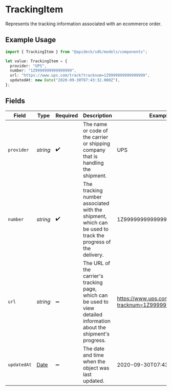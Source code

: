 # TrackingItem

Represents the tracking information associated with an ecommerce order.

## Example Usage

```typescript
import { TrackingItem } from "@apideck/sdk/models/components";

let value: TrackingItem = {
  provider: "UPS",
  number: "1Z9999999999999999",
  url: "https://www.ups.com/track?tracknum=1Z9999999999999999",
  updatedAt: new Date("2020-09-30T07:43:32.000Z"),
};
```

## Fields

| Field                                                                                                                 | Type                                                                                                                  | Required                                                                                                              | Description                                                                                                           | Example                                                                                                               |
| --------------------------------------------------------------------------------------------------------------------- | --------------------------------------------------------------------------------------------------------------------- | --------------------------------------------------------------------------------------------------------------------- | --------------------------------------------------------------------------------------------------------------------- | --------------------------------------------------------------------------------------------------------------------- |
| `provider`                                                                                                            | *string*                                                                                                              | :heavy_check_mark:                                                                                                    | The name or code of the carrier or shipping company that is handling the shipment.                                    | UPS                                                                                                                   |
| `number`                                                                                                              | *string*                                                                                                              | :heavy_check_mark:                                                                                                    |  The tracking number associated with the shipment, which can be used to track the progress of the delivery.           | 1Z9999999999999999                                                                                                    |
| `url`                                                                                                                 | *string*                                                                                                              | :heavy_minus_sign:                                                                                                    | The URL of the carrier's tracking page, which can be used to view detailed information about the shipment's progress. | https://www.ups.com/track?tracknum=1Z9999999999999999                                                                 |
| `updatedAt`                                                                                                           | [Date](https://developer.mozilla.org/en-US/docs/Web/JavaScript/Reference/Global_Objects/Date)                         | :heavy_minus_sign:                                                                                                    | The date and time when the object was last updated.                                                                   | 2020-09-30T07:43:32.000Z                                                                                              |